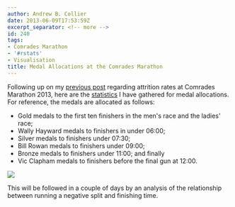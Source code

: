 ```yaml
---
author: Andrew B. Collier
date: 2013-06-09T17:53:59Z
excerpt_separator: <!-- more -->
id: 240
tags:
- Comrades Marathon
- '#rstats'
- Visualisation
title: Medal Allocations at the Comrades Marathon
---
```


<!--more-->

Following up on my [previous post](http://www.exegetic.biz/blog/2013/06/comrades-marathon-2013-attrition-rate/) regarding attrition rates at Comrades Marathon 2013, here are the [statistics](http://www.exegetic.biz/) I have gathered for medal allocations. For reference, the medals are allocated as follows:

  * Gold medals to the first ten finishers in the men's race and the ladies' race;
  * Wally Hayward medals to finishers in under 06:00;
  * Silver medals to finishers under 07:30;
  * Bill Rowan medals to finishers under 09:00;
  * Bronze medals to finishers under 11:00; and finally
  * Vic Clapham medals to finishers before the final gun at 12:00.


<img src="/img/2013/06/medal-allocations.png" >

This will be followed in a couple of days by an analysis of the relationship between running a negative split and finishing time.
